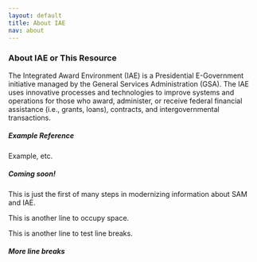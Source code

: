 ```yaml
---
layout: default
title: About IAE
nav: about
---
```


### About IAE or This Resource

The Integrated Award Environment (IAE) is a Presidential E-Government initiative managed by the General Services Administration (GSA). The IAE uses innovative processes and technologies to improve systems and operations for those who award, administer, or receive federal financial assistance (i.e., grants, loans), contracts, and intergovernmental transactions.

##### Example Reference

Example, etc.



##### Coming soon! 

This is just the first of many steps in modernizing information about SAM and IAE. 

This is another line to occupy space.


This is another line to test line breaks.

##### More line breaks 




